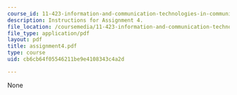 ```yaml
---
course_id: 11-423-information-and-communication-technologies-in-community-development-spring-2004
description: Instructions for Assignment 4.
file_location: /coursemedia/11-423-information-and-communication-technologies-in-community-development-spring-2004/cb6cb64f05546211be9e4108343c4a2d_assignment4.pdf
file_type: application/pdf
layout: pdf
title: assignment4.pdf
type: course
uid: cb6cb64f05546211be9e4108343c4a2d

---
```

None
